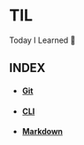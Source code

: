 # TIL
Today I Learned :thought_balloon:

## INDEX

- #### [Git](https://github.com/Yeji-J/TIL/blob/master/Git.md)
- #### [CLI](https://github.com/Yeji-J/TIL/blob/master/CLI.md)
- #### [Markdown](https://github.com/Yeji-J/TIL/blob/master/Markdown.md)
